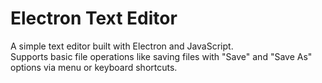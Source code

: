 # Electron Text Editor

A simple text editor built with Electron and JavaScript.  
Supports basic file operations like saving files with "Save" and "Save As" options via menu or keyboard shortcuts.
